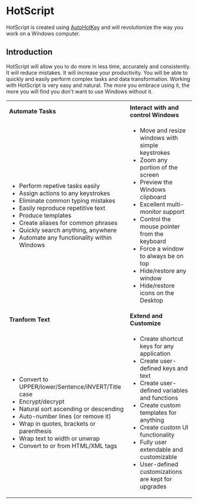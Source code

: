 # HotScript

HotScript is created using [AutoHotKey](http://www.ahkscript.org) and will revolutionize the way you work on a Windows computer.

## Introduction

HotScript will allow you to do more in less time, accurately and consistently. It will reduce mistakes. It will increase your productivity. You
will be able to quickly and easily perform complex tasks and data transformation. Working with HotScript is very easy and natural. The
more you embrace using it, the more you will find you don't want to use Windows without it.

| | |
|-|-|
| | |
| <b>Automate Tasks</b> | <b>Interact with and control Windows</b> |
| <ul><li>Perform repetive tasks easily</li><li>Assign actions to any keystrokes</li><li>Eliminate common typing mistakes</li><li>Easily reproduce repetitive text</li><li>Produce templates</li><li>Create aliases for common phrases</li><li>Quickly search anything, anywhere</li><li>Automate any functionality within Windows</li></ul> | <ul><li>Move and resize windows with simple keystrokes</li><li>Zoom any portion of the screen</li><li>Preview the Windows clipboard</li><li>Excellent multi-monitor support</li><li>Control the mouse pointer from the keyboard</li><li>Force a window to always be on top</li><li>Hide/restore any window</li><li>Hide/restore icons on the Desktop</li></ul> |
| <b>Tranform Text</b> | <b>Extend and Customize</b> |
| <ul><li>Convert to UPPER/lower/Sentence/iNVERT/Title case</li><li>Encrypt/decrypt</li><li>Natural sort ascending or descending</li><li>Auto-number lines (or remove it)</li><li>Wrap in quotes, brackets or parenthesis</li><li>Wrap text to width or unwrap</li><li>Convert to or from HTML/XML tags</li></ul> | <ul><li>Create shortcut keys for any application</li><li>Create user-defined keys and text</li><li>Create user-defined variables and functions</li><li>Create custom templates for anything</li><li>Create custom UI functionality</li><li>Fully user extendable and customizable</li><li>User-defined customizations are kept for upgrades</li></ul> |
